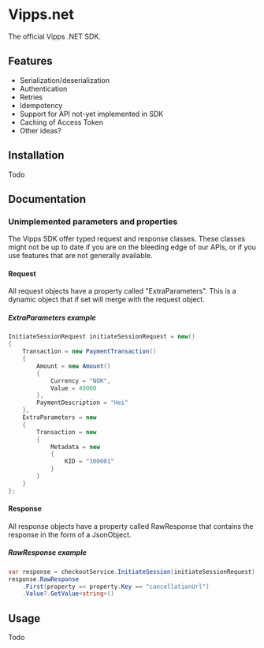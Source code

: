 # Vipps.net

The official Vipps .NET SDK.

## Features

- Serialization/deserialization
- Authentication
- Retries
- Idempotency
- Support for API not-yet implemented in SDK
- Caching of Access Token
- Other ideas?

## Installation

Todo

## Documentation

### Unimplemented parameters and properties

The Vipps SDK offer typed request and response classes. These classes might not be up to date if you are on the bleeding edge of our APIs, or if you use features that are not generally available.

#### Request

All request objects have a property called "ExtraParameters". This is a dynamic object that if set will merge with the request object.

##### ExtraParameters example

```c#
InitiateSessionRequest initiateSessionRequest = new()
{
    Transaction = new PaymentTransaction()
    {
        Amount = new Amount()
        {
            Currency = "NOK",
            Value = 49000
        },
        PaymentDescription = "Hei"
    },
    ExtraParameters = new
    {
        Transaction = new
        {
            Metadata = new
            {
                KID = "100001"
            }
        }
    }
};
```

#### Response

All response objects have a property called RawResponse that contains the response in the form of a JsonObject.

##### RawResponse example

```c#
var response = checkoutService.InitiateSession(initiateSessionRequest);
response.RawResponse
    .First(property => property.Key == "cancellationUrl")
    .Value?.GetValue<string>()
```

## Usage

Todo
